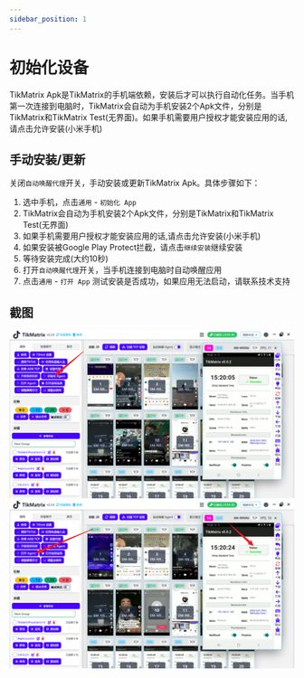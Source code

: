 ```yaml
---
sidebar_position: 1
---
```


# 初始化设备

TikMatrix Apk是TikMatrix的手机端依赖，安装后才可以执行自动化任务。当手机第一次连接到电脑时，TikMatrix会自动为手机安装2个Apk文件，分别是TikMatrix和TikMatrix Test(无界面)。如果手机需要用户授权才能安装应用的话,请点击允许安装(小米手机)

## 手动安装/更新

关闭`自动唤醒代理`开关，手动安装或更新TikMatrix Apk。具体步骤如下：

1. 选中手机，点击`通用` - `初始化 App`
2. TikMatrix会自动为手机安装2个Apk文件，分别是TikMatrix和TikMatrix Test(无界面)
3. 如果手机需要用户授权才能安装应用的话,请点击允许安装(小米手机)
4. 如果安装被Google Play Protect拦截，请点击`继续安装`继续安装
5. 等待安装完成(大约10秒)
6. 打开`自动唤醒代理`开关，当手机连接到电脑时自动唤醒应用
7. 点击`通用` - `打开 App` 测试安装是否成功，如果应用无法启动，请联系技术支持

## 截图

![init-1.png](../img/init-1.png)
![init-2.png](../img/init-2.png)
